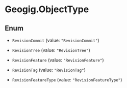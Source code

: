 # Geogig.ObjectType

## Enum


* `RevisionCommit` (value: `"RevisionCommit"`)

* `RevisionTree` (value: `"RevisionTree"`)

* `RevisionFeature` (value: `"RevisionFeature"`)

* `RevisionTag` (value: `"RevisionTag"`)

* `RevisionFeatureType` (value: `"RevisionFeatureType"`)


